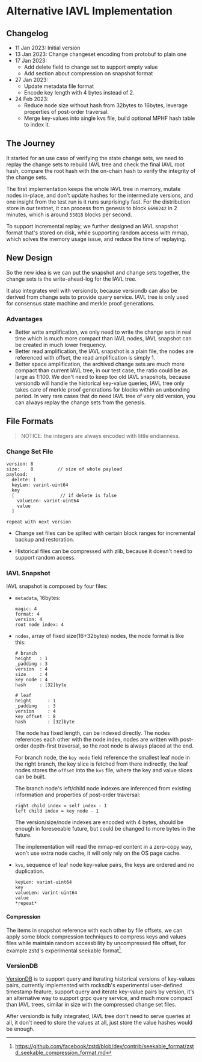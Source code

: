 # Alternative IAVL Implementation

## Changelog

* 11 Jan 2023: Initial version
* 13 Jan 2023: Change changeset encoding from protobuf to plain one
* 17 Jan 2023:
  * Add delete field to change set to support empty value
  * Add section about compression on snapshot format
* 27 Jan 2023:
  * Update metadata file format
  * Encode key length with 4 bytes instead of 2.
* 24 Feb 2023:
  * Reduce node size without hash from 32bytes to 16bytes, leverage properties of post-order traversal.
  * Merge key-values into single kvs file, build optional MPHF hash table to index it.


## The Journey

It started for an use case of verifying the state change sets, we need to replay the change sets to rebuild IAVL tree and check the final IAVL root hash, compare the root hash with the on-chain hash to verify the integrity of the change sets.

The first implementation keeps the whole IAVL tree in memory, mutate nodes in-place, and don't update hashes for the intermediate versions, and one insight from the test run is it runs surprisingly fast. For the distribution store in our testnet, it can process from genesis to block `6698242` in 2 minutes, which is around `55818` blocks per second.

To support incremental replay, we further designed an IAVL snapshot format that's stored on disk, while supporting random access with mmap, which solves the memory usage issue, and reduce the time of replaying.

## New Design

So the new idea is we can put the snapshot and change sets together, the change sets is the write-ahead-log for the IAVL tree.

It also integrates well with versiondb, because versiondb can also be derived from change sets to provide query service. IAVL tree is only used for consensus state machine and merkle proof generations.

### Advantages

- Better write amplification, we only need to write the change sets in real time which is much more compact than IAVL nodes, IAVL snapshot can be created in much lower frequency.
- Better read amplification, the IAVL snapshot is a plain file, the nodes are referenced with offset, the read amplification is simply 1.
- Better space amplification, the archived change sets are much more compact than current IAVL tree, in our test case, the ratio could be as large as 1:100. We don't need to keep too old IAVL snapshots, because versiondb will handle the historical key-value queries, IAVL tree only takes care of merkle proof generations for blocks within an unbonding period. In very rare cases that do need IAVL tree of very old version, you can always replay the change sets from the genesis.

## File Formats

> NOTICE: the integers are always encoded with little endianness.

### Change Set File

```
version: 8
size:    8         // size of whole payload
payload:
  delete: 1
  keyLen: varint-uint64
  key
  [                 // if delete is false
    valueLen: varint-uint64
    value
  ]

repeat with next version
```

- Change set files can be splited with certain block ranges for incremental backup and restoration.

- Historical files can be compressed with zlib, because it doesn't need to support random access.

### IAVL Snapshot

IAVL snapshot is composed by four files:

- `metadata`, 16bytes:

  ```
  magic: 4
  format: 4
  version: 4
  root node index: 4
  ```

- `nodes`, array of fixed size(16+32bytes) nodes, the node format is like this:

  ```
  # branch
  height   : 1
  _padding : 3
  version  : 4
  size     : 4
  key node : 4
  hash     : [32]byte

  # leaf
  height      : 1
  _padding    : 3
  version     : 4
  key offset  : 8
  hash        : [32]byte
  ```
  The node has fixed length, can be indexed directly. The nodes references each other with the node index, nodes are written with post-order depth-first traversal, so the root node is always placed at the end.

  For branch node, the `key node` field reference the smallest leaf node in the right branch, the key slice is fetched from there indirectly, the leaf nodes stores the `offset` into the `kvs` file, where the key and value slices can be built.

  The branch node's left/child node indexes are inferenced from existing information and properties of post-order traversal:

  ```
  right child index = self index - 1
  left child index = key node - 1
  ```

  The version/size/node indexes are encoded with 4 bytes, should be enough in foreseeable future, but could be changed to more bytes in the future.

  The implementation will read the mmap-ed content in a zero-copy way, won't use extra node cache, it will only rely on the OS page cache.

- `kvs`, sequence of leaf node key-value pairs, the keys are ordered and no duplication.

  ```
  keyLen: varint-uint64
  key
  valueLen: varint-uint64
  value
  *repeat*
  ```

#### Compression

The items in snapshot reference with each other by file offsets, we can apply some block compression techniques to compress keys and values files while maintain random accessbility by uncompressed file offset, for example zstd's experimental seekable format[^1].

### VersionDB

[VersionDB](../README.md) is to support query and iterating historical versions of key-values pairs, currently implemented with rocksdb's experimental user-defined timestamp feature, support query and iterate key-value pairs by version, it's an alternative way to support grpc query service, and much more compact than IAVL trees, similar in size with the compressed change set files.

After versiondb is fully integrated, IAVL tree don't need to serve queries at all, it don't need to store the values at all, just store the value hashes would be enough.

[^1]: https://github.com/facebook/zstd/blob/dev/contrib/seekable_format/zstd_seekable_compression_format.md
